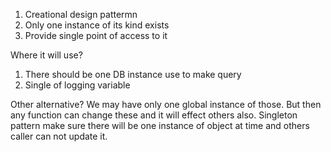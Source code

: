 
1. Creational design pattermn
2. Only one instance of its kind exists
3. Provide single point of access to it

Where it will use?
1. There should be one DB instance use to make query
2. Single of logging variable

Other alternative?
We may have only one global instance of those. But then any function can change these and it will effect others also. Singleton pattern make sure there will be one instance of object at time and others caller can not update it.